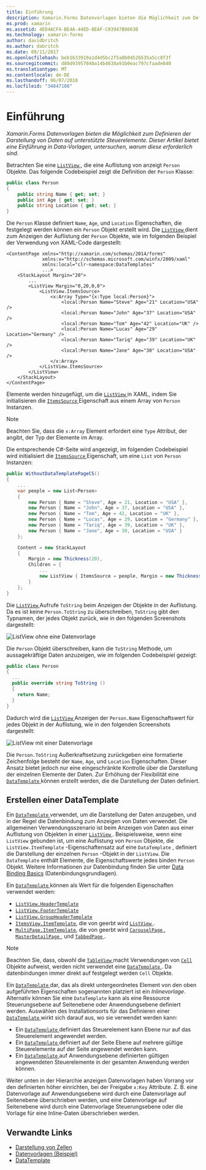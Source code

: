 ```yaml
---
title: Einführung
description: Xamarin.Forms Datenvorlagen bieten die Möglichkeit zum Definieren der Darstellung von Daten auf unterstützte Steuerelemente. Dieser Artikel bietet eine Einführung in Data-Vorlagen, untersuchen, warum diese erforderlich sind.
ms.prod: xamarin
ms.assetid: 4ED4ACF4-BE4A-44ED-8EAF-C03947B8663B
ms.technology: xamarin-forms
author: davidbritch
ms.author: dabritch
ms.date: 09/11/2017
ms.openlocfilehash: beb1633919a1d4d5bc2f5a8b0452b535a5cc8f3f
ms.sourcegitcommit: d80d93957040a14b4638a91b0eac797cfaade840
ms.translationtype: MT
ms.contentlocale: de-DE
ms.lasthandoff: 06/07/2018
ms.locfileid: "34847108"
---
```

# <a name="introduction"></a>Einführung

_Xamarin.Forms Datenvorlagen bieten die Möglichkeit zum Definieren der Darstellung von Daten auf unterstützte Steuerelemente. Dieser Artikel bietet eine Einführung in Data-Vorlagen, untersuchen, warum diese erforderlich sind._

Betrachten Sie eine [ `ListView` ](https://developer.xamarin.com/api/type/Xamarin.Forms.ListView/) , die eine Auflistung von anzeigt `Person` Objekte. Das folgende Codebeispiel zeigt die Definition der `Person` Klasse:

```csharp
public class Person
{
    public string Name { get; set; }
    public int Age { get; set; }
    public string Location { get; set; }
}
```

Die `Person` Klasse definiert `Name`, `Age`, und `Location` Eigenschaften, die festgelegt werden können ein `Person` Objekt erstellt wird. Die [ `ListView` ](https://developer.xamarin.com/api/type/Xamarin.Forms.ListView/) dient zum Anzeigen der Auflistung der `Person` Objekte, wie im folgenden Beispiel der Verwendung von XAML-Code dargestellt:

```xaml
<ContentPage xmlns="http://xamarin.com/schemas/2014/forms"
             xmlns:x="http://schemas.microsoft.com/winfx/2009/xaml"
             xmlns:local="clr-namespace:DataTemplates"
             ...>
    <StackLayout Margin="20">
        ...
        <ListView Margin="0,20,0,0">
            <ListView.ItemsSource>
                <x:Array Type="{x:Type local:Person}">
                    <local:Person Name="Steve" Age="21" Location="USA" />
                    <local:Person Name="John" Age="37" Location="USA" />
                    <local:Person Name="Tom" Age="42" Location="UK" />
                    <local:Person Name="Lucas" Age="29" Location="Germany" />
                    <local:Person Name="Tariq" Age="39" Location="UK" />
                    <local:Person Name="Jane" Age="30" Location="USA" />
                </x:Array>
            </ListView.ItemsSource>
        </ListView>
    </StackLayout>
</ContentPage>
```

Elemente werden hinzugefügt, um die [ `ListView` ](https://developer.xamarin.com/api/type/Xamarin.Forms.ListView/) in XAML, indem Sie initialisieren die [ `ItemsSource` ](https://developer.xamarin.com/api/property/Xamarin.Forms.ItemsView%3CTVisual%3E.ItemsSource/) Eigenschaft aus einem Array von `Person` Instanzen.

> [!NOTE]
> Beachten Sie, dass die `x:Array` Element erfordert eine `Type` Attribut, der angibt, der Typ der Elemente im Array.

Die entsprechende C#-Seite wird angezeigt, im folgenden Codebeispiel wird initialisiert die [ `ItemsSource` ](https://developer.xamarin.com/api/property/Xamarin.Forms.ItemsView%3CTVisual%3E.ItemsSource/) Eigenschaft, um eine `List` von `Person` Instanzen:

```csharp
public WithoutDataTemplatePageCS()
{
    ...
    var people = new List<Person>
    {
        new Person { Name = "Steve", Age = 21, Location = "USA" },
        new Person { Name = "John", Age = 37, Location = "USA" },
        new Person { Name = "Tom", Age = 42, Location = "UK" },
        new Person { Name = "Lucas", Age = 29, Location = "Germany" },
        new Person { Name = "Tariq", Age = 39, Location = "UK" },
        new Person { Name = "Jane", Age = 30, Location = "USA" }
    };

    Content = new StackLayout
    {
        Margin = new Thickness(20),
        Children = {
            ...
            new ListView { ItemsSource = people, Margin = new Thickness(0, 20, 0, 0) }
        }
    };
}
```

Die [ `ListView` ](https://developer.xamarin.com/api/type/Xamarin.Forms.ListView/) Aufrufe `ToString` beim Anzeigen der Objekte in der Auflistung. Da es ist keine `Person.ToString` zu überschreiben, `ToString` gibt den Typnamen, der jedes Objekt zurück, wie in den folgenden Screenshots dargestellt:

![](introduction-images/no-data-template.png "ListView ohne eine Datenvorlage")

Die `Person` Objekt überschreiben, kann die `ToString` Methode, um aussagekräftige Daten anzuzeigen, wie im folgenden Codebeispiel gezeigt:

```csharp
public class Person
{
  ...
  public override string ToString ()
  {
    return Name;
  }
}
```

Dadurch wird die [ `ListView` ](https://developer.xamarin.com/api/type/Xamarin.Forms.ListView/) Anzeigen der `Person.Name` Eigenschaftswert für jedes Objekt in der Auflistung, wie in den folgenden Screenshots dargestellt:

![](introduction-images/override-tostring.png "ListView mit einer Datenvorlage")

Die `Person.ToString` Außerkraftsetzung zurückgeben eine formatierte Zeichenfolge besteht der `Name`, `Age`, und `Location` Eigenschaften. Dieser Ansatz bietet jedoch nur eine eingeschränkte Kontrolle über die Darstellung der einzelnen Elemente der Daten. Zur Erhöhung der Flexibilität eine [ `DataTemplate` ](https://developer.xamarin.com/api/type/Xamarin.Forms.DataTemplate/) können erstellt werden, die die Darstellung der Daten definiert.

## <a name="creating-a-datatemplate"></a>Erstellen einer DataTemplate

Ein [ `DataTemplate` ](https://developer.xamarin.com/api/type/Xamarin.Forms.DataTemplate/) verwendet, um die Darstellung der Daten anzugeben, und in der Regel die Datenbindung zum Anzeigen von Daten verwendet. Die allgemeinen Verwendungsszenario ist beim Anzeigen von Daten aus einer Auflistung von Objekten in einer [ `ListView` ](https://developer.xamarin.com/api/type/Xamarin.Forms.ListView/). Beispielsweise, wenn eine `ListView` gebunden ist, um eine Auflistung von `Person` Objekte, die `ListView.ItemTemplate` -Eigenschaftensatz auf eine `DataTemplate` , definiert die Darstellung der einzelnen `Person` -Objekt in der `ListView`. Die `DataTemplate` enthält Elemente, die Eigenschaftswerte jedes binden `Person` Objekt. Weitere Informationen zur Datenbindung finden Sie unter [Data Binding Basics](~/xamarin-forms/xaml/xaml-basics/data-binding-basics.md) (Datenbindungsgrundlagen).

Ein [ `DataTemplate` ](https://developer.xamarin.com/api/type/Xamarin.Forms.DataTemplate/) können als Wert für die folgenden Eigenschaften verwendet werden:

- [`ListView.HeaderTemplate`](https://developer.xamarin.com/api/property/Xamarin.Forms.ListView.HeaderTemplate/)
- [`ListView.FooterTemplate`](https://developer.xamarin.com/api/property/Xamarin.Forms.ListView.FooterTemplate/)
- [`ListView.GroupHeaderTemplate`](https://developer.xamarin.com/api/property/Xamarin.Forms.ListView.GroupHeaderTemplate/)
- [`ItemsView.ItemTemplate`](https://developer.xamarin.com/api/type/Xamarin.Forms.ItemsView%3CTVisual%3E/), die von geerbt wird [ `ListView` ](https://developer.xamarin.com/api/type/Xamarin.Forms.ListView/).
- [`MultiPage.ItemTemplate`](https://developer.xamarin.com/api/type/Xamarin.Forms.MultiPage%3CT%3E/), die von geerbt wird [ `CarouselPage` ](https://developer.xamarin.com/api/type/Xamarin.Forms.CarouselPage/), [ `MasterDetailPage` ](https://developer.xamarin.com/api/type/Xamarin.Forms.MasterDetailPage/), und [ `TabbedPage` ](https://developer.xamarin.com/api/type/Xamarin.Forms.TabbedPage/).

> [!NOTE]
> Beachten Sie, dass, obwohl die [ `TableView` ](https://developer.xamarin.com/api/type/Xamarin.Forms.TableView/) macht Verwendungen von [ `Cell` ](https://developer.xamarin.com/api/type/Xamarin.Forms.Cell/) Objekte aufweist, werden nicht verwendet eine [ `DataTemplate` ](https://developer.xamarin.com/api/type/Xamarin.Forms.DataTemplate/). Da datenbindungen immer direkt auf festgelegt werden `Cell` Objekte.

Ein [ `DataTemplate` ](https://developer.xamarin.com/api/type/Xamarin.Forms.DataTemplate/) dar, das als direkt untergeordnetes Element von den oben aufgeführten Eigenschaften sogenannten platziert ist ein *Inlinevorlage*. Alternativ können Sie eine `DataTemplate` kann als eine Ressource Steuerungsebene auf Seitenebene oder Anwendungsebene definiert werden. Auswählen des Installationsorts für das Definieren einer [ `DataTemplate` ](https://developer.xamarin.com/api/type/Xamarin.Forms.DataTemplate/) wirkt sich darauf aus, wo sie verwendet werden kann:

- Ein [ `DataTemplate` ](https://developer.xamarin.com/api/type/Xamarin.Forms.DataTemplate/) definiert das Steuerelement kann Ebene nur auf das Steuerelement angewendet werden.
- Ein [ `DataTemplate` ](https://developer.xamarin.com/api/type/Xamarin.Forms.DataTemplate/) definiert auf der Seite Ebene auf mehrere gültige Steuerelemente auf der Seite angewendet werden kann.
- Ein [ `DataTemplate` ](https://developer.xamarin.com/api/type/Xamarin.Forms.DataTemplate/) auf Anwendungsebene definierten gültigen angewendeten Steuerelemente in der gesamten Anwendung werden können.

Weiter unten in der Hierarchie anzeigen Datenvorlagen haben Vorrang vor den definierten höher einrichten, bei der Freigabe `x:Key` Attribute. Z. B. eine Datenvorlage auf Anwendungsebene wird durch eine Datenvorlage auf Seitenebene überschrieben werden, und eine Datenvorlage auf Seitenebene wird durch eine Datenvorlage Steuerungsebene oder die Vorlage für eine Inline-Daten überschrieben werden.


## <a name="related-links"></a>Verwandte Links

- [Darstellung von Zellen](~/xamarin-forms/user-interface/listview/customizing-cell-appearance.md)
- [Datenvorlagen (Beispiel)](https://developer.xamarin.com/samples/xamarin-forms/templates/datatemplates/)
- [DataTemplate](https://developer.xamarin.com/api/type/Xamarin.Forms.DataTemplate/)
